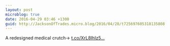 ```yaml
---
layout: post
microblog: true
date: 2016-04-29 03:46 +1300
guid: http://JacksonOfTrades.micro.blog/2016/04/28/t725697605318135808.html
---
```

A redesigned medical crutch→ [t.co/XrL8IhIz5...](https://t.co/XrL8IhIz5y)
